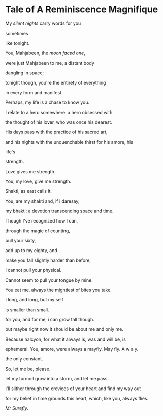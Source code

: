 # Tale of A Reminiscence Magnifique

My *silent nights* carry words for you

sometimes

like tonight.

You, Mahjabeen, the *moon faced one*,

were just Mahjabeen to me, a distant body

dangling in space;

tonight though, you're the entirety of everything

in every form and manifest.


Perhaps, my life is a chase to know you.


I relate to a hero somewhere: a hero obsessed with

the thought of his lover, who was once his dearest.

His days pass with the practice of his sacred art,

and his nights with the unquenchable thirst for his amore, his

life's

strength.

Love gives me strength.

You, my love, give me strength.

Shakti, as east calls it. 

You, are my shakti and, if i daresay,

my bhakti: a devotion transcending space and time.

Though I've recognized how I can,

through the magic of counting,

pull your sixty, 

add up to my eighty, and 

make you fall slightly harder than before,

I cannot pull your physical.

Cannot seem to pull your tongue by mine.

You eat me. always the mightiest of bites you take.

I long, and long, but my self

is smaller than small. 

for you, and for me, i can grow tall though.

but maybe right now it should be about me and only me.

Because halcyon, for what it always is, was and will be, is 

ephemeral. You, amore, were always a mayfly. May fly. A w a y. 

the only constant.

So, let me be, please. 

let my turmoil grow into a storm, and let me pass. 

I'll slither through the crevices of your heart and find my way out

for my belief in time grounds this heart, which, like you, always flies. 

*Mr Surefly*. 


